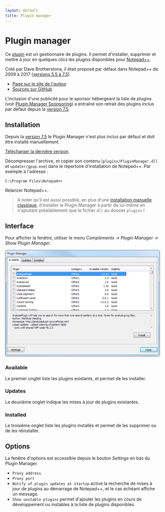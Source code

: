 ```yaml
---
layout: default
title: Plugin manager
---
```

# Plugin manager

Ce [plugin](../plugins.md) est un gestionnaire de plugins. Il permet d'installer, supprimer et mettre à jour en quelques clics les plugins disponibles pour [Notepad++](../notepad++.md).

Créé par Dave Brotherstone, il était proposé par défaut dans Notepad++ de 2009 à 2017 ([versions 5.5 à 7.5](../historique-des-versions.md)).

- [Page sur le site de l'auteur](http://brotherstone.co.uk/npp/pm)
- [Sources sur GitHub](https://github.com/davegb3/nppPluginManager)

L'inclusion d'une publicité pour le sponsor hébergeant la liste de plugins (voir [Plugin Manager Sponsoring](https://bruderste.in/npp/pm/sponsor/)) a entraîné son retrait des plugins inclus par défaut depuis la [version 7.5](historique-des-versions.md).

## Installation

Depuis la [version 7.5](historique-des-versions.md) le Plugin Manager n'est plus inclus par défaut et doit être installé manuellement.

[Télécharger la dernière version](https://github.com/bruderstein/nppPluginManager/releases).

Décompresser l'archive, et copier son contenu (`plugins/PluginManager.dll` et `updater/gpup.exe`) dans le répertoire d'installation de Notepad++. Par exemple à l'adresse :

    C:\Program Files\Notepad++

Relancer Notepad++.

> A noter qu'il est aussi possible, en plus d'une [installation manuelle classique](../plugins.md#installation-manuelle), d’installer le Plugin Manager à partir de lui-même en n'ajoutant préalablement que le fichier `dll` au dossier `plugins` !

## Interface

Pour afficher la fenêtre, utiliser le menu *Compléments -> Plugin Manager -> Show Plugin Manager*.

![La fenêtre du Plugin Manager](/images/plugins/plugin-manager.png)

### Available

Le premier onglet liste les plugins existants, et permet de les installer.

### Updates

Le deuxième onglet indique les mises à jour de plugins existantes.

### Installed

Le troisième onglet liste les plugins installés et permet de les supprimer ou de les réinstaller.

## Options

La fenêtre d'options est accessible depuis le bouton *Settings* en bas du Plugin Manager.

- `Proxy address`
- `Proxy port`
- `Notify of plugin updates at startup` active la recherche de mises à jour de plugins au démarrage de Notepad++, et le cas échéant affiche un message.
- `Show unstable plugins` permet d'ajouter les plugins en cours de développement ou instables à la liste de plugins disponibles.
